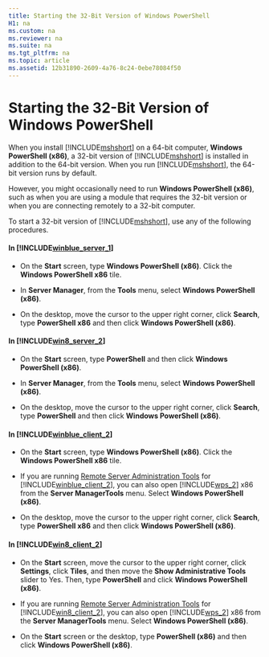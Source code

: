 ```yaml
---
title: Starting the 32-Bit Version of Windows PowerShell
H1: na
ms.custom: na
ms.reviewer: na
ms.suite: na
ms.tgt_pltfrm: na
ms.topic: article
ms.assetid: 12b31890-2609-4a76-8c24-0ebe78084f50
---
```

# Starting the 32-Bit Version of Windows PowerShell
When you install [!INCLUDE[mshshort](../../Topics/Powershell_GetStart\includes/mshshort_md.md)] on a 64\-bit computer, **Windows PowerShell (x86)**, a 32\-bit version of [!INCLUDE[mshshort](../../Topics/Powershell_GetStart\includes/mshshort_md.md)] is installed in addition to the 64\-bit version. When you run [!INCLUDE[mshshort](../../Topics/Powershell_GetStart\includes/mshshort_md.md)], the 64\-bit version runs by default.

However, you might occasionally need to run **Windows PowerShell (x86)**, such as when you are using a module that requires the 32\-bit version or when you are connecting remotely to a 32\-bit computer.

To start a 32\-bit version of [!INCLUDE[mshshort](../../Topics/Powershell_GetStart\includes/mshshort_md.md)], use any of the following procedures.

#### In [!INCLUDE[winblue_server_1](../../Topics/Powershell_GetStart\includes/winblue_server_1_md.md)]

-   On the **Start** screen, type **Windows PowerShell (x86)**. Click the **Windows PowerShell x86** tile.

-   In **Server Manager**, from the **Tools** menu, select **Windows PowerShell (x86)**.

-   On the desktop, move the cursor to the upper right corner, click **Search**, type **PowerShell x86** and then click **Windows PowerShell (x86)**.

#### In [!INCLUDE[win8_server_2](../../Topics/Powershell_GetStart\includes/win8_server_2_md.md)]

-   On the **Start** screen, type **PowerShell** and then click **Windows PowerShell (x86)**.

-   In **Server Manager**, from the **Tools** menu, select **Windows PowerShell (x86)**.

-   On the desktop, move the cursor to the upper right corner, click **Search**, type **PowerShell** and then click **Windows PowerShell (x86)**.

#### In [!INCLUDE[winblue_client_2](../../Topics/Powershell_GetStart\includes/winblue_client_2_md.md)]

-   On the **Start** screen, type **Windows PowerShell (x86)**. Click the **Windows PowerShell x86** tile.

-   If you are running [Remote Server Administration Tools](http://go.microsoft.com/fwlink/?LinkID=304145) for [!INCLUDE[winblue_client_2](../../Topics/Powershell_GetStart\includes/winblue_client_2_md.md)], you can also open [!INCLUDE[wps_2](../../Topics/Powershell_GetStart\includes/wps_2_md.md)] x86 from the **Server ManagerTools** menu. Select **Windows PowerShell (x86)**.

-   On the desktop, move the cursor to the upper right corner, click **Search**, type **PowerShell x86** and then click **Windows PowerShell (x86)**.

#### In [!INCLUDE[win8_client_2](../../Topics/Powershell_GetStart\includes/win8_client_2_md.md)]

-   On the **Start** screen, move the cursor to the upper right corner, click **Settings**, click **Tiles**, and then move the **Show Administrative Tools** slider to Yes. Then, type **PowerShell** and click **Windows PowerShell (x86)**.

-   If you are running [Remote Server Administration Tools](http://www.microsoft.com/download/details.aspx?id=28972) for [!INCLUDE[win8_client_2](../../Topics/Powershell_GetStart\includes/win8_client_2_md.md)], you can also open [!INCLUDE[wps_2](../../Topics/Powershell_GetStart\includes/wps_2_md.md)] x86 from the **Server ManagerTools** menu. Select **Windows PowerShell (x86)**.

-   On the **Start** screen or the desktop, type **PowerShell (x86)** and then click **Windows PowerShell (x86)**.

